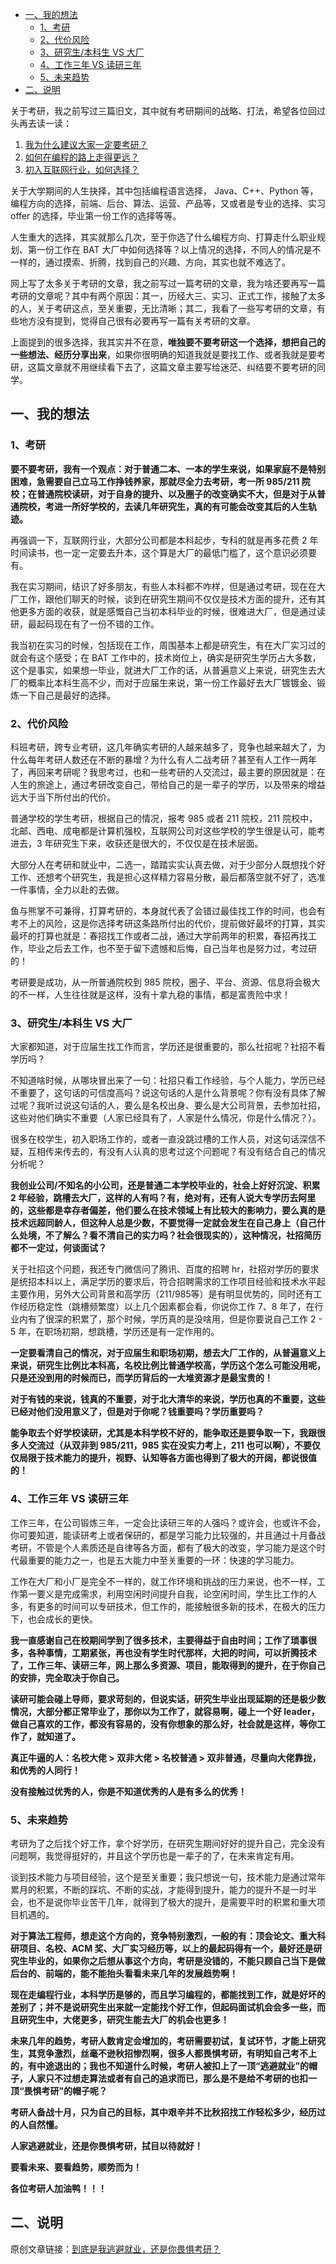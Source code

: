 - [一、我的想法](#一我的想法)
  - [1、考研](#1考研)
  - [2、代价风险](#2代价风险)
  - [3、研究生/本科生 VS 大厂](#3研究生本科生-vs-大厂)
  - [4、工作三年 VS 读研三年](#4工作三年-vs-读研三年)
  - [5、未来趋势](#5未来趋势)
- [二、说明](#二说明)

关于考研，我之前写过三篇旧文，其中就有考研期间的战略、打法，希望各位回过头再去读一读：

1. [我为什么建议大家一定要考研？](https://mp.weixin.qq.com/s?__biz=MzU4MjQ3NzEyNA==&mid=2247483923&idx=1&sn=e8dc03353ca87caf2b98041e1399a376&chksm=fdb6f638cac17f2ec56ad4e349732fcd30b66d735f0e7fd55bd73cf5dbc65505cc6d9808e6fe&scene=21#wechat_redirect)
2. [如何在编程的路上走得更远？](https://mp.weixin.qq.com/s?__biz=MzU4MjQ3NzEyNA==&mid=2247483959&idx=1&sn=08dc7499195d575fe6722496f8e1b75b&chksm=fdb6f61ccac17f0a8e2882d46297d91d6e234d692aad6111b82fdf11b08f9ac035573c505041&scene=21#wechat_redirect)
3. [初入互联网行业，如何选择？](https://mp.weixin.qq.com/s?__biz=MzU4MjQ3NzEyNA==&mid=2247483953&idx=1&sn=881abdba9da094420fc686c16402b280&chksm=fdb6f61acac17f0cfe7bdd6ae28bfffca25640aca98d0247e8168f68ce85172122ba438bb98f&scene=21#wechat_redirect)

关于大学期间的人生抉择，其中包括编程语言选择， Java、C++、Python 等，编程方向的选择，前端、后台、算法、运营、产品等，又或者是专业的选择、实习 offer 的选择，毕业第一份工作的选择等等。

人生重大的选择，其实就那么几次，至于你选了什么编程方向、打算走什么职业规划、第一份工作在 BAT 大厂中如何选择等？以上情况的选择，不同人的情况是不一样的，通过摸索、折腾，找到自己的兴趣、方向，其实也就不难选了。

网上写了太多关于考研的文章，我之前写过一篇考研的文章，我为啥还要再写一篇考研的文章呢？其中有两个原因：其一，历经大三、实习、正式工作，接触了太多的人，关于考研这点，至关重要，无比清晰；其二，我看了一些写考研的文章，有些地方没有提到，觉得自己很有必要再写一篇有关考研的文章。

上面提到的很多选择，我其实并不在意，**唯独要不要考研这一个选择，想把自己的一些想法、经历分享出来**，如果你很明确的知道我就是要找工作、或者我就是要考研，这篇文章就不用继续看下去了，这篇文章主要写给迷茫、纠结要不要考研的同学。

## 一、我的想法

### 1、考研

**要不要考研，我有一个观点：对于普通二本、一本的学生来说，如果家庭不是特别困难，急需要自己立马工作挣钱养家，那就尽全力去考研，考一所 985/211 院校；在普通院校读研，对于自身的提升、以及圈子的改变确实不大，但是对于从普通院校，考进一所好学校的，去读几年研究生，真的有可能会改变其后的人生轨迹。**

再强调一下，互联网行业，大部分公司都是本科起步，专科的就是再多花费 2 年时间读书，也一定一定要去升本，这个算是大厂的最低门槛了，这个意识必须要有。

我在实习期间，结识了好多朋友，有些人本科都不咋样，但是通过考研，现在在大厂工作，跟他们聊天的时候，谈到在研究生期间不仅仅是技术方面的提升，还有其他更多方面的收获，就是感慨自己当初本科毕业的时候，很难进大厂，但是通过读研，最起码现在有了一份不错的工作。

我当初在实习的时候，包括现在工作，周围基本上都是研究生，有在大厂实习过的就会有这个感受；在 BAT 工作中的，技术岗位上，确实是研究生学历占大多数，这个是事实，如果想一毕业，就进大厂工作的话，从普遍意义上来说，研究生去大厂的概率比本科生高不少，而对于应届生来说，第一份工作最好去大厂镀镀金、锻炼一下自己是最好的选择。

### 2、代价风险

科班考研，跨专业考研，这几年确实考研的人越来越多了，竞争也越来越大了，为什么每年考研人数还在不断的暴增？为什么有人二战考研？甚至有人工作一两年了，再回来考研呢？我思考过，也和一些考研的人交流过，最主要的原因就是：在人生的旅途上，通过考研改变自己，带给自己的是一辈子的学历，以及带来的增益远大于当下所付出的代价。

普通学校的学生考研，根据自己的情况，报考 985 或者 211 院校，211 院校中，北邮、西电、成电都是计算机强校，互联网公司对这些学校的学生很是认可，能考进去，3 年研究生下来，收获还是很大的，不仅仅是在技术层面。

大部分人在考研和就业中，二选一，踏踏实实认真去做，对于少部分人既想找个好工作、还想考个研究生，我是担心这样精力容易分散，最后都落空就不好了，选准一件事情，全力以赴的去做。

鱼与熊掌不可兼得，打算考研的，本身就代表了会错过最佳找工作的时间，也会有考不上的风险，这是你选择考研这条路所付出的代价，提前做好最坏的打算，其实最坏的打算也就是：春招找工作或者二战，通过大学前两年的积累，春招再找工作，毕业之后去工作，也不至于留下遗憾和后悔，自己当年也是努力过，考过研的！

考研要是成功，从一所普通院校到 985 院校，圈子、平台、资源、信息将会极大的不一样，人生往往就是这样，没有十拿九稳的事情，都是富贵险中求！

### 3、研究生/本科生 VS 大厂

大家都知道，对于应届生找工作而言，学历还是很重要的，那么社招呢？社招不看学历吗？

不知道啥时候，从哪块冒出来了一句：社招只看工作经验，与个人能力，学历已经不重要了，这句话的可信度高吗？说这句话的人是什么背景呢？你有没有具体了解过呢？我听过说这句话的人，要么是名校出身、要么是大公司背景，去参加社招，这些对他们确实不重要（人家已经具有了，人家是什么情况，你是什么情况？）。

很多在校学生，初入职场工作的，或者一直没跳过槽的工作人员，对这句话深信不疑，互相传来传去的，有没有人认真的思考过这个问题呢？有没有结合自己的情况分析呢？

**我创业公司/不知名的小公司，还是普通二本学校毕业的，社会上好好沉淀、积累 2 年经验，跳槽去大厂，这样的人有吗？有，绝对有，还有人说大专学历去阿里的，这些都是幸存者偏差，他们要么在技术领域上有比较大的影响力，要么真的是技术远超同龄人，但这种人总是少数，不要觉得一定就会发生在自己身上（自己什么处境，不了解么？看不清自己的实力吗？社会很现实的），这种情况，社招简历都不一定过，何谈面试？**

关于社招这个问题，我还专门微信问了腾讯、百度的招聘 hr，社招对学历的要求是统招本科以上，满足学历的要求后，符合招聘需求的工作项目经验和技术水平起主要作用，另外大公司背景和高学历（211/985等）是有明显优势的，同时还有工作经历稳定性（跳槽频繁度）以上几个因素都会看，你说你工作 7、8 年了，在行业内有了很深的积累了，那个时候，学历真的是没啥用，但是你要说自己工作 2 - 5 年，在职场初期，想跳槽，学历还是有一定作用的。

**一定要看清自己的情况，对于应届生和职场初期，想去大厂工作的，从普遍意义上来说，研究生比例比本科高，名校比例比普通学校高，学历这个怎么可能没用呢，只是还没到用的时候而已，而学历背后的一大堆资源才是最宝贵的！**

**对于有钱的来说，钱真的不重要，对于北大清华的来说，学历也真的不重要，这些已经对他们没用意义了，但是对于你呢？钱重要吗？学历重要吗？**

**能争取去个好学校读研，尤其是本科学校不好的，能争取还是要争取一下，我跟很多人交流过（从双非到 985/211，985 实在没实力考上，211 也可以啊），不要仅仅局限于技术能力的提升，视野、认知等各方面也得到了极大的开阔，都说很值的！**

### 4、工作三年 VS 读研三年

工作三年，在公司锻炼三年，一定会比读研三年的人强吗？或许会，也或许不会，你可要知道，能读研考上或者保研的，都是学习能力比较强的，并且通过十月备战考研，不管是个人素质还是自律等各方面，都有了极大的改变，学习能力是这个时代最重要的能力之一，也是五大能力中至关重要的一环：快速的学习能力。

工作在大厂和小厂是完全不一样的，就工作环境和挑战的压力来说，也不一样，工作第一要义是完成需求，利用空闲时间提升自我，论空闲时间，学生比工作的人多，有更多的时间可以专研技术，但工作的，能接触很多新的技术，在极大的压力下，也会成长的更快。

**我一直感谢自己在校期间学到了很多技术，主要得益于自由时间；工作了琐事很多，各种事情，工期紧张，再也没有学生时代那样，大把的时间，可以折腾技术了，工作三年、读研三年，网上那么多资源、项目，能取得到的提升，在于你自己的安排，完全取决于你自己。**

**读研可能会碰上导师，要求苛刻的，但说实话，研究生毕业出现延期的还是极少数情况，大部分都正常毕业了，那你以为工作了，就容易啊，碰上一个好 leader，做自己喜欢的工作，都没有容易的，没有你想象的那么好，社会就是这样，等你工作了，就知道了。**

**真正牛逼的人：名校大佬 > 双非大佬 > 名校普通 > 双非普通，尽量向大佬靠拢，和优秀的人同行！**

**没有接触过优秀的人，你是不知道优秀的人是有多么的优秀！**

### 5、未来趋势

考研为了之后找个好工作，拿个好学历，在研究生期间好好的提升自己，完全没有问题啊，我觉得挺好的，并且这个学历也是一辈子的了，在未来肯定有用。

谈到技术能力与项目经验，这个是至关重要；我只想说一句，技术能力是通过常年累月的积累，不断的踩坑、不断的实战，才能得到提升，能力的提升不是一时半会，也不是说你毕业苦干几年，就得到了极大的提升，是需要平时的积累和重大项目机遇的。

**对于算法工程师，想走这个方向的，竞争特别激烈，一般的有：顶会论文、重大科研项目、名校、ACM 奖、大厂实习经历等，以上的最起码得有一个，最好还是研究生毕业的，如果你之后想从事这个方向，考研是没错的，不能只顾自己当下是做后台的、前端的，能不能抬头看看未来几年的发展趋势啊！**

**现在走编程行业，本科学历是够的，而且学习编程的，都能找到工作，就是好坏的差别了；并不是说研究生出来就一定能找个好工作，但起码面试机会会多一些，而且研究生中，大佬更多，研究生能去大厂的机会也更多！**

**未来几年的趋势，考研人数肯定会增加的，考研需要初试，复试环节，才能上研究生，其竞争激烈，丝毫不逊秋招惨烈啊，很多人都畏惧考研，有明知自己考不上的，有中途退出的；我也不知道什么时候，考研人被扣上了一顶“逃避就业”的帽子，人家只不过想走算法或者有自己的追求而已，那么是不是给不考研的也扣一顶“畏惧考研”的帽子呢？**

**考研人备战十月，只为自己的目标，其中艰辛并不比秋招找工作轻松多少，经历过的人自然懂。**

**人家逃避就业，还是你畏惧考研，拭目以待就好！**

**要看未来、要看趋势，顺势而为！**

**各位考研人加油鸭！！！**

## 二、说明

原创文章链接：[到底是我逃避就业，还是你畏惧考研？](https://mp.weixin.qq.com/s?__biz=MzU4MjQ3NzEyNA==&mid=2247484098&idx=1&sn=67cb6c350014ee4c7b5a0298ff88f932&chksm=fdb6f6e9cac17fff52488c1c63db8173da9e63cf1564c7e585aebe411e7dc17334d4f950e4e4&token=1026755469&lang=zh_CN#rd)
